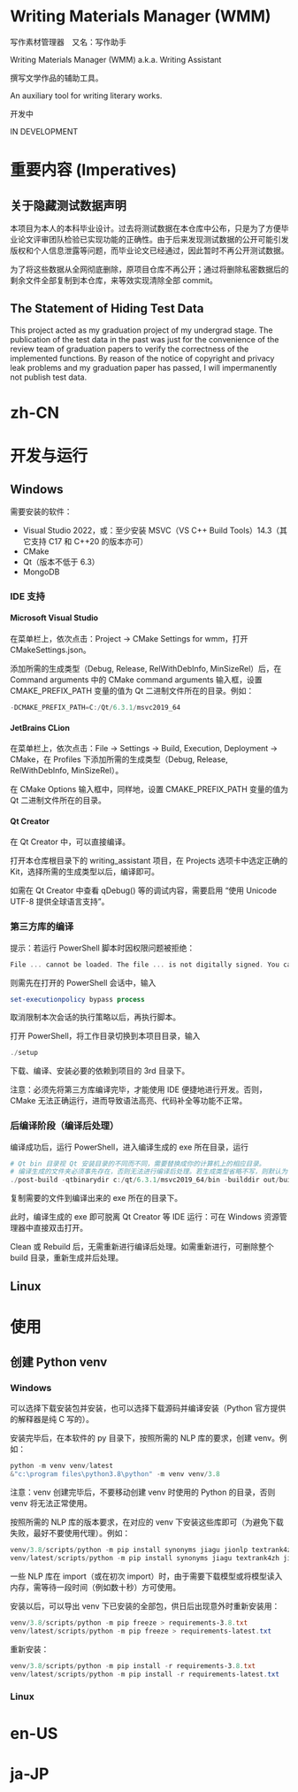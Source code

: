 # Writing Materials Manager (WMM)

写作素材管理器&emsp;又名：写作助手

Writing Materials Manager (WMM) a.k.a. Writing Assistant

撰写文学作品的辅助工具。

An auxiliary tool for writing literary works.

开发中

IN DEVELOPMENT

# 重要内容 (Imperatives)

## 关于隐藏测试数据声明

本项目为本人的本科毕业设计。过去将测试数据在本仓库中公布，只是为了方便毕业论文评审团队检验已实现功能的正确性。由于后来发现测试数据的公开可能引发版权和个人信息泄露等问题，而毕业论文已经通过，因此暂时不再公开测试数据。

为了将这些数据从全网彻底删除，原项目仓库不再公开；通过将删除私密数据后的剩余文件全部复制到本仓库，来等效实现清除全部 commit。

## The Statement of Hiding Test Data

This project acted as my graduation project of my undergrad stage. The publication of the test data in the past was just for the convenience of the review team of graduation papers to verify the correctness of the implemented functions. By reason of the notice of copyright and privacy leak problems and my graduation paper has passed, I will impermanently not publish test data.

# zh-CN

# 开发与运行

## Windows

需要安装的软件：
- Visual Studio 2022，或：至少安装 MSVC（VS C++ Build Tools）14.3（其它支持 C17 和 C++20 的版本亦可）
- CMake
- Qt（版本不低于 6.3）
- MongoDB

### IDE 支持

#### Microsoft Visual Studio

在菜单栏上，依次点击：Project -> CMake Settings for wmm，打开 CMakeSettings.json。

添加所需的生成类型（Debug, Release, RelWithDebInfo, MinSizeRel）后，在 Command arguments 中的 CMake command arguments 输入框，设置 CMAKE_PREFIX_PATH 变量的值为 Qt 二进制文件所在的目录。例如：

```powershell
-DCMAKE_PREFIX_PATH=C:/Qt/6.3.1/msvc2019_64
```

#### JetBrains CLion

在菜单栏上，依次点击：File -> Settings -> Build, Execution, Deployment -> CMake，在 Profiles 下添加所需的生成类型（Debug, Release, RelWithDebInfo, MinSizeRel）。

在 CMake Options 输入框中，同样地，设置 CMAKE_PREFIX_PATH 变量的值为 Qt 二进制文件所在的目录。

#### Qt Creator

在 Qt Creator 中，可以直接编译。

打开本仓库根目录下的 writing_assistant 项目，在 Projects 选项卡中选定正确的 Kit，选择所需的生成类型以后，编译即可。

如需在 Qt Creator 中查看 qDebug() 等的调试内容，需要启用 “使用 Unicode UTF-8 提供全球语言支持”。

### 第三方库的编译

提示：若运行 PowerShell 脚本时因权限问题被拒绝：

``` powershell
File ... cannot be loaded. The file ... is not digitally signed. You cannot run this script on the current system. For more information about running scripts and setting execution policy, see about_Execution_Policies at https:/go.microsoft.com/fwlink/?LinkID=135170.
```

则需先在打开的 PowerShell 会话中，输入

``` powershell
set-executionpolicy bypass process
```

取消限制本次会话的执行策略以后，再执行脚本。

打开 PowerShell，将工作目录切换到本项目目录，输入

``` powershell
./setup
```

下载、编译、安装必要的依赖到项目的 3rd 目录下。

注意：必须先将第三方库编译完毕，才能使用 IDE 便捷地进行开发。否则，CMake 无法正确运行，进而导致语法高亮、代码补全等功能不正常。

### 后编译阶段（编译后处理）

编译成功后，运行 PowerShell，进入编译生成的 exe 所在目录，运行

```powershell
# Qt bin 目录视 Qt 安装目录的不同而不同，需要替换成你的计算机上的相应目录。
# 编译生成的文件夹必须事先存在，否则无法进行编译后处理。若生成类型省略不写，则默认为 Release。
./post-build -qtbinarydir c:/qt/6.3.1/msvc2019_64/bin -builddir out/build/x64-release --buildtype release
```

复制需要的文件到编译出来的 exe 所在的目录下。

此时，编译生成的 exe 即可脱离 Qt Creator 等 IDE 运行：可在 Windows 资源管理器中直接双击打开。

Clean 或 Rebuild 后，无需重新进行编译后处理。如需重新进行，可删除整个 build 目录，重新生成并后处理。

## Linux

# 使用 

## 创建 Python venv

### Windows

可以选择下载安装包并安装，也可以选择下载源码并编译安装（Python 官方提供的解释器是纯 C 写的）。

安装完毕后，在本软件的 py 目录下，按照所需的 NLP 库的要求，创建 venv。例如：

```powershell
python -m venv venv/latest
&"c:\program files\python3.8\python" -m venv venv/3.8
```
注意：venv 创建完毕后，不要移动创建 venv 时使用的 Python 的目录，否则 venv 将无法正常使用。

按照所需的 NLP 库的版本要求，在对应的 venv 下安装这些库即可（为避免下载失败，最好不要使用代理）。例如：

```powershell
venv/3.8/scripts/python -m pip install synonyms jiagu jionlp textrank4zh jieba
venv/latest/scripts/python -m pip install synonyms jiagu textrank4zh jieba
```
一些 NLP 库在 import（或在初次 import）时，由于需要下载模型或将模型读入内存，需等待一段时间（例如数十秒）方可使用。

安装以后，可以导出 venv 下已安装的全部包，供日后出现意外时重新安装用：

```powershell
venv/3.8/scripts/python -m pip freeze > requirements-3.8.txt
venv/latest/scripts/python -m pip freeze > requirements-latest.txt
```

重新安装：

```powershell
venv/3.8/scripts/python -m pip install -r requirements-3.8.txt
venv/latest/scripts/python -m pip install -r requirements-latest.txt
```

### Linux

# en-US

# ja-JP
